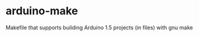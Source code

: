 arduino-make
============

Makefile that supports building Arduino 1.5 projects (in files) with gnu make
